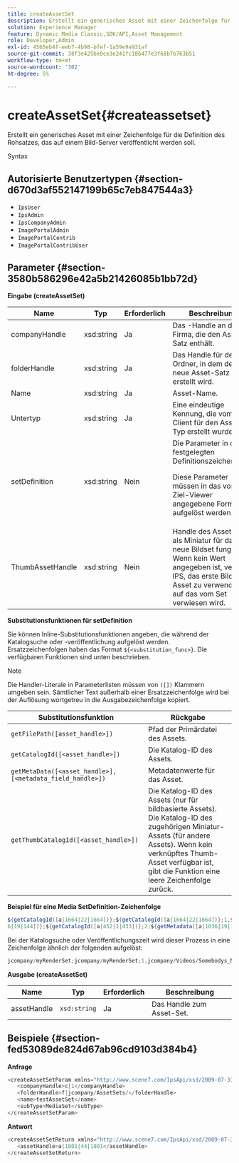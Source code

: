 ```yaml
---
title: createAssetSet
description: Erstellt ein generisches Asset mit einer Zeichenfolge für die Definition des Rohsatzes, das auf einem Bild-Server veröffentlicht werden soll.
solution: Experience Manager
feature: Dynamic Media Classic,SDK/API,Asset Management
role: Developer,Admin
exl-id: 4565eb4f-eeb7-4b98-bfef-1a59e9a931af
source-git-commit: 38f3e425be0ce3e241fc18b477e3f68b7b763b51
workflow-type: tm+mt
source-wordcount: '302'
ht-degree: 5%

---
```


# createAssetSet{#createassetset}

Erstellt ein generisches Asset mit einer Zeichenfolge für die Definition des Rohsatzes, das auf einem Bild-Server veröffentlicht werden soll.

Syntax

## Autorisierte Benutzertypen {#section-d670d3af552147199b65c7eb847544a3}

* `IpsUser`
* `IpsAdmin`
* `IpsCompanyAdmin`
* `ImagePortalAdmin`
* `ImagePortalContrib`
* `ImagePortalContribUser`

## Parameter {#section-3580b586296e42a5b21426085b1bb72d}

**Eingabe (createAssetSet)**

<table id="table_2C70C33A127242FC828FCD8EC852E1EC"> 
 <thead> 
  <tr> 
   <th colname="col1" class="entry"> Name </th> 
   <th colname="col2" class="entry"> Typ </th> 
   <th colname="col3" class="entry"> Erforderlich </th> 
   <th colname="col4" class="entry"> Beschreibung </th> 
  </tr> 
 </thead>
 <tbody> 
  <tr> 
   <td colname="col1"> <span class="codeph"> <span class="varname"> companyHandle </span> </span> </td> 
   <td colname="col2"> <span class="codeph"> xsd:string </span> </td> 
   <td colname="col3"> Ja </td> 
   <td colname="col4"> Das -Handle an die Firma, die den Asset-Satz enthält. </td> 
  </tr> 
  <tr> 
   <td colname="col1"> <span class="codeph"> <span class="varname"> folderHandle </span> </span> </td> 
   <td colname="col2"> <span class="codeph"> xsd:string </span> </td> 
   <td colname="col3"> Ja </td> 
   <td colname="col4"> Das Handle für den Ordner, in dem der neue Asset-Satz erstellt wird. </td> 
  </tr> 
  <tr> 
   <td colname="col1"> <span class="codeph"> <span class="varname"> Name </span> </span> </td> 
   <td colname="col2"> <span class="codeph"> xsd:string </span> </td> 
   <td colname="col3"> Ja </td> 
   <td colname="col4"> Asset-Name. </td> 
  </tr> 
  <tr> 
   <td colname="col1"> <span class="codeph"> <span class="varname"> Untertyp </span> </span> </td> 
   <td colname="col2"> <span class="codeph"> xsd:string </span> </td> 
   <td colname="col3"> Ja </td> 
   <td colname="col4"> Eine eindeutige Kennung, die vom Client für den Asset-Typ erstellt wurde. </td> 
  </tr> 
  <tr> 
   <td colname="col1"> <span class="codeph"> <span class="varname"> setDefinition </span> </span> </td> 
   <td colname="col2"> <span class="codeph"> xsd:string </span> </td> 
   <td colname="col3"> Nein </td> 
   <td colname="col4"> Die Parameter in der festgelegten Definitionszeichenfolge. <p>Diese Parameter müssen in das vom Ziel-Viewer angegebene Format aufgelöst werden. </p> </td> 
  </tr> 
  <tr> 
   <td colname="col1"> <span class="codeph"> <span class="varname"> ThumbAssetHandle </span> </span> </td> 
   <td colname="col2"> <span class="codeph"> xsd:string </span> </td> 
   <td colname="col3"> Nein </td> 
   <td colname="col4"> Handle des Assets, das als Miniatur für das neue Bildset fungiert. Wenn kein Wert angegeben ist, versucht IPS, das erste Bild-Asset zu verwenden, auf das vom Set verwiesen wird. </td> 
  </tr> 
 </tbody> 
</table>

**Substitutionsfunktionen für setDefinition**

Sie können Inline-Substitutionsfunktionen angeben, die während der Katalogsuche oder -veröffentlichung aufgelöst werden. Ersatzzeichenfolgen haben das Format `${<substitution_func>}`. Die verfügbaren Funktionen sind unten beschrieben.

>[!NOTE]
>
>Die Handler-Literale in Parameterlisten müssen von `([])` Klammern umgeben sein. Sämtlicher Text außerhalb einer Ersatzzeichenfolge wird bei der Auflösung wortgetreu in die Ausgabezeichenfolge kopiert.

| **Substitutionsfunktion** | **Rückgabe** |
|---|---|
| `getFilePath([asset_handle>])` | Pfad der Primärdatei des Assets. |
| `getCatalogId([<asset_handle>])` | Die Katalog-ID des Assets. |
| `getMetaData([<asset_handle>], [<metadata_field_handle>])` | Metadatenwerte für das Asset. |
| `getThumbCatalogId([<asset_handle>])` | Die Katalog-ID des Assets (nur für bildbasierte Assets). Die Katalog-ID des zugehörigen Miniatur-Assets (für andere Assets). Wenn kein verknüpftes Thumb-Asset verfügbar ist, gibt die Funktion eine leere Zeichenfolge zurück. |

**Beispiel für eine Media SetDefinition-Zeichenfolge**

```java
${getCatalogId([a|1664|22|1664])};${getCatalogId([a|1664|22|1664])};1,${getFilePath([a|103 
6|19|144])};${getCatalogId([a|452|1|433])};2;${getMetadata([a|1036|19|144], [m|1|ASSET|SharedDateField])} 
```

Bei der Katalogsuche oder Veröffentlichungszeit wird dieser Prozess in eine Zeichenfolge ähnlich der folgenden aufgelöst:

```java
jcompany/myRenderSet;jcompany/myRenderSet;1,jcompany/Videos/Somebodys_N08275_flv.flv;jcomp any/myimg-1;2;20090703 10:05:53
```

**Ausgabe (createAssetSet)**

| Name | Typ | Erforderlich | Beschreibung |
|---|---|---|---|
| assetHandle | `xsd:string` | Ja | Das Handle zum Asset-Set. |

## Beispiele {#section-fed53089de824d67ab96cd9103d384b4}

**Anfrage**

```java
<createAssetSetParam xmlns="http://www.scene7.com/IpsApi/xsd/2009-07-31"> 
   <companyHandle>c|1</companyHandle> 
   <folderHandle>f|jcompany/AssetSets/</folderHandle> 
   <name>testAssetSet</name> 
   <subType>MediaSet</subType> 
</createAssetSetParam>
```

**Antwort**

```java
<createAssetSetReturn xmlns="http://www.scene7.com/IpsApi/xsd/2009-07-31"> 
   <assetHandle>a|1801|44|1801</assetHandle> 
</createAssetSetReturn>
```
